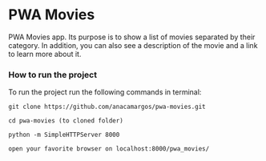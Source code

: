 # PWA Movies
PWA Movies app. Its purpose is to show a list of movies separated by their category.  In addition, you can also see a description of the movie and a link to learn more about it.

### How to run the project

To run the project run the following commands in terminal:

`````
git clone https://github.com/anacamargos/pwa-movies.git

cd pwa-movies (to cloned folder)

python -m SimpleHTTPServer 8000

open your favorite browser on localhost:8000/pwa_movies/
`````
